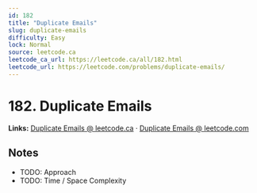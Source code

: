 ```yaml
--- 
id: 182
title: "Duplicate Emails"
slug: duplicate-emails
difficulty: Easy
lock: Normal
source: leetcode.ca
leetcode_ca_url: https://leetcode.ca/all/182.html
leetcode_url: https://leetcode.com/problems/duplicate-emails/
---
```


# 182. Duplicate Emails

**Links:** [Duplicate Emails @ leetcode.ca](https://leetcode.ca/all/182.html) · [Duplicate Emails @ leetcode.com](https://leetcode.com/problems/duplicate-emails/)

## Notes
- TODO: Approach
- TODO: Time / Space Complexity
